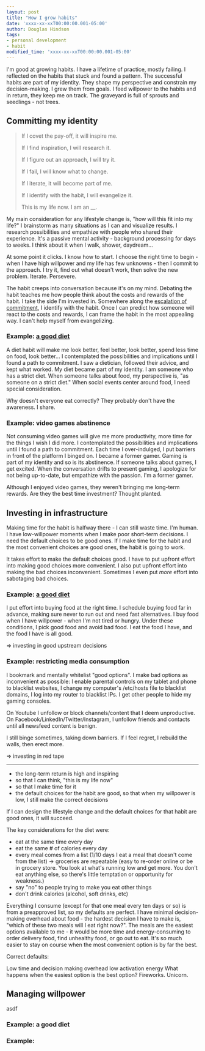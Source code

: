 ```yaml
---
layout: post
title: "How I grow habits"
date: 'xxxx-xx-xxT00:00:00.001-05:00'
author: Douglas Hindson
tags: 
- personal development
- habit
modified_time: 'xxxx-xx-xxT00:00:00.001-05:00'
---
```


I'm good at growing habits. I have a lifetime of practice, mostly failing. I reflected on the habits that stuck and found a pattern. The successful habits are part of my identity. They shape my perspective and constrain my decision-making. I grew them from goals. I feed willpower to the habits and in return, they keep me on track. The graveyard is full of sprouts and seedlings - not trees. 

## Committing my identity

>If I covet the pay-off, it will inspire me.
>
>If I find inspiration, I will research it.
>
>If I figure out an approach, I will try it.
>
>If I fail, I will know what to change.
>
>If I iterate, it will become part of me.
>
>If I identify with the habit, I will evangelize it.
>
>This is my life now. I am an __.

My main consideration for any lifestyle change is, "how will this fit into my life?" I brainstorm as many situations as I can and visualize results. I research possibilities and empathize with people who shared their experience. It's a passive mental activity - background processing for days to weeks. I think about it when I walk, shower, daydream...

At some point it clicks. I know how to start. I choose the right time to begin - when I have high willpower and my life has few unknowns - then I commit to the approach. I try it, find out what doesn't work, then solve the new problem. Iterate. Persevere.

The habit creeps into conversation because it's on my mind. Debating the habit teaches me how people think about the costs and rewards of the habit. I take the side I'm invested in. Somewhere along the [escalation of commitment](https://en.wikipedia.org/wiki/Escalation_of_commitment), I identify with the habit. Once I can predict how someone will react to the costs and rewards, I can frame the habit in the most appealing way. I can't help myself from evangelizing.

### Example: [a good diet](/diet)

A diet habit will make me look better, feel better, look better, spend less time on food, look better... I contemplated the possibilities and implications until I found a path to commitment. I saw a dietician, followed their advice, and kept what worked. My diet became part of my identity. I am someone who has a strict diet. When someone talks about food, my perspective is, "as someone on a strict diet." When social events center around food, I need special consideration.

Why doesn't everyone eat correctly? They probably don't have the awareness. I share.

### Example: video games abstinence

Not consuming video games will give me more productivity, more time for the things I wish I did more. I contemplated the possibilities and implications until I found a path to commitment. Each time I over-indulged, I put barriers in front of the platform I binged on. I became a former gamer. Gaming is part of my identity and so is its abstinence. If someone talks about games, I get excited. When the conversation drifts to present gaming, I apologize for not being up-to-date, but empathize with the passion. I'm a former gamer.

Although I enjoyed video games, they weren't bringing me long-term rewards. Are they the best time investment? Thought planted.

## Investing in infrastructure

Making time for the habit is halfway there - I can still waste time. I'm human. I have low-willpower moments when I make poor short-term decisions. I need the default choices to be good ones. If I make time for the habit and the most convenient choices are good ones, the habit is going to work.

It takes effort to make the default choices good. I have to put upfront effort into making good choices more convenient. I also put upfront effort into making the bad choices inconvenient. Sometimes I even put *more* effort into sabotaging bad choices.

### Example: [a good diet](/diet)

I put effort into buying food at the right time. I schedule buying food far in advance, making sure never to run out and need fast alternatives. I buy food when I have willpower - when I'm not tired or hungry. Under these conditions, I pick good food and avoid bad food. I eat the food I have, and the food I have is all good.

=> investing in good upstream decisions

### Example: restricting media consumption

I bookmark and mentally whitelist "good options". I make bad options as inconvenient as possible: I enable parental controls on my tablet and phone to blacklist websites, I change my computer's /etc/hosts file to blacklist domains, I log into my router to blacklist IPs. I get other people to hide my gaming consoles. 

On Youtube I unfollow or block channels/content that I deem unproductive. On Facebook/LinkedIn/Twitter/Instagram, I unfollow friends and contacts until all newsfeed content is benign.

I still binge sometimes, taking down barriers. If I feel regret, I rebuild the walls, then erect more.

=> investing in red tape

---

- the long-term return is high and inspiring
- so that I can think, "this is my life now"
- so that I make time for it
- the default choices for the habit are good, so that when my willpower is low, I still make the correct decisions


If I can design the lifestyle change and the default choices for that habit are good ones, it will succeed.

The key considerations for the diet were:
- eat at the same time every day
- eat the same # of calories every day
- every meal comes from a list (1/10 days I eat a meal that doesn't come from the list)
-> groceries are repeatable (easy to re-order online or be in grocery store. You look at what's running low and get more. You don't eat anything else, so there's little temptation or opportunity for weakness.)
- say "no" to people trying to make you eat other things
- don't drink calories (alcohol, soft drinks, etc)

Everything I consume (except for that one meal every ten days or so) is from a preapproved list, so my defaults are perfect. I have minimal decision-making overhead about food - the hardest decision I have to make is, "which of these two meals will I eat right now?". The meals are the easiest options available to me - it would be more time and energy-consuming to order delivery food, find unhealthy food, or go out to eat. It's so much easier to stay on course when the most convenient option is by far the best.

Correct defaults:

Low time and decision making overhead
low activation energy
What happens when the easiest option is the best option? Fireworks. Unicorn.

## Managing willpower

asdf

### Example: a good diet


### Example: 